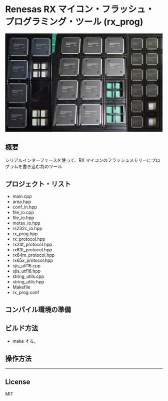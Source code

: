 Renesas RX マイコン・フラッシュ・プログラミング・ツール (rx_prog)
=========
![R5F564ML](RXchipS.jpg)

## 概要
シリアルインターフェースを使って、RX マイコンのフラッシュメモリーにプログラムを書き込む為のツール
   
## プロジェクト・リスト
 - main.cpp
 - area.hpp
 - conf_in.hpp
 - file_io.cpp
 - file_io.hpp
 - motsx_io.hpp
 - rs232c_io.hpp
 - rx_prog.hpp
 - rx_protocol.hpp
 - rx24t_protocol.hpp
 - rx63t_protocol.hpp
 - rx64m_protocol.hpp
 - rx65x_protocol.hpp
 - sjis_utf16.cpp
 - sjis_utf16.hpp
 - string_utils.cpp
 - string_utils.hpp
 - Makefile
 - rx_prog.conf
   
## コンパイル環境の準備
   
## ビルド方法
 - make する。
   
## 操作方法
   
-----
   
License
----

MIT
